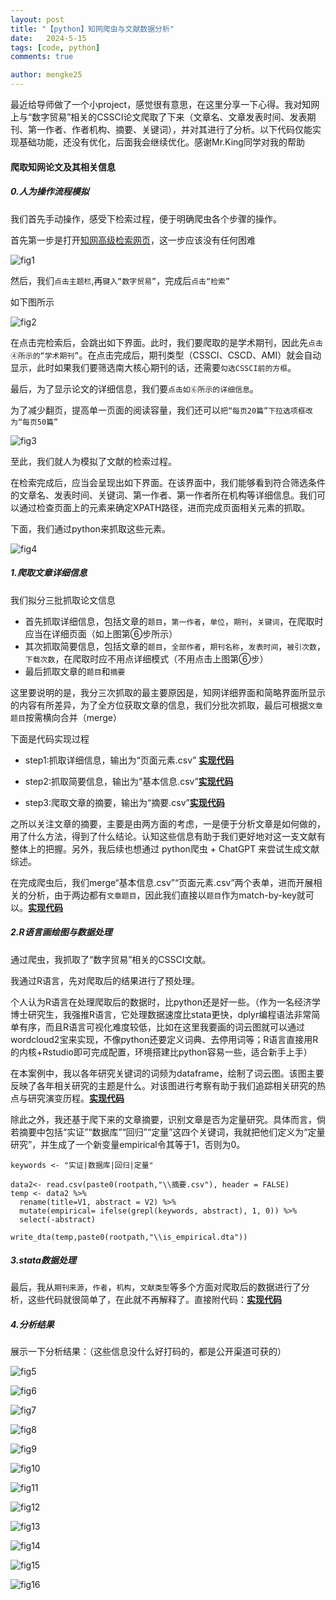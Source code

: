 ```yaml
---
layout: post
title: "【python】知网爬虫与文献数据分析"
date:   2024-5-15
tags: [code, python]
comments: true

author: mengke25
---
```


最近给导师做了一个小project，感觉很有意思，在这里分享一下心得。我对知网上与“数字贸易”相关的CSSCI论文爬取了下来（文章名、文章发表时间、发表期刊、第一作者、作者机构、摘要、关键词），并对其进行了分析。以下代码仅能实现基础功能，还没有优化，后面我会继续优化。感谢Mr.King同学对我的帮助

<!-- more -->

#### 爬取知网论文及其相关信息

##### 0.人为操作流程模拟

我们首先手动操作，感受下检索过程，便于明确爬虫各个步骤的操作。

首先第一步是打开[知网高级检索网页](https://kns.cnki.net/kns8/AdvSearch?dbcode=CFLS)，这一步应该没有任何困难

![fig1](https://mengke25.github.io/images/lrspider0517/f1.png)

然后，我们`点击主题栏`,再`键入“数字贸易”`，完成后`点击“检索”`

如下图所示

![fig2](https://mengke25.github.io/images/lrspider0517/f2.png)

在点击完检索后，会跳出如下界面。此时，我们要爬取的是学术期刊，因此先`点击④所示的“学术期刊”`。在点击完成后，期刊类型（CSSCI、CSCD、AMI）就会自动显示，此时如果我们要筛选南大核心期刊的话，还需要`勾选CSSCI前的方框`。

最后，为了显示论文的详细信息，我们要`点击如⑥所示的详细信息`。

为了减少翻页，提高单一页面的阅读容量，我们还可以`把“每页20篇”下拉选项框改为“每页50篇”`



![fig3](https://mengke25.github.io/images/lrspider0517/f3.png)



至此，我们就人为模拟了文献的检索过程。

在检索完成后，应当会呈现出如下界面。在该界面中，我们能够看到符合筛选条件的文章名、发表时间、关键词、第一作者、第一作者所在机构等详细信息。我们可以通过检查页面上的元素来确定XPATH路径，进而完成页面相关元素的抓取。

下面，我们通过python来抓取这些元素。

![fig4](https://mengke25.github.io/images/lrspider0517/f4.png)



##### 1.爬取文章详细信息

我们拟分三批抓取论文信息

* 首先抓取详细信息，包括文章的`题目`，`第一作者`，`单位`，`期刊`，`关键词`，在爬取时应当在详细页面（如上图第⑥步所示）
* 其次抓取简要信息，包括文章的`题目`，`全部作者`，`期刊名称`，`发表时间`，`被引次数`，`下载次数`，在爬取时应不用点详细模式（不用点击上图第⑥步）
* 最后抓取文章的`题目`和`摘要`

这里要说明的是，我分三次抓取的最主要原因是，知网详细界面和简略界面所显示的内容有所差异，为了全方位获取文章的信息，我们分批次抓取，最后可根据`文章题目`按需横向合并（merge）



下面是代码实现过程

* step1:抓取详细信息，输出为“页面元素.csv” [**实现代码**](https://github.com/mengke25/cnkiLRspider/blob/main/scratch.py)

* step2:抓取简要信息，输出为“基本信息.csv”[**实现代码**](https://github.com/mengke25/cnkiLRspider/blob/main/scratch2.py)

* step3:爬取文章的摘要，输出为“摘要.csv”[**实现代码**](https://github.com/mengke25/cnkiLRspider/blob/main/scratch3.py)

之所以关注文章的摘要，主要是由两方面的考虑，一是便于分析文章是如何做的，用了什么方法，得到了什么结论。认知这些信息有助于我们更好地对这一支文献有整体上的把握。另外，我后续也想通过 python爬虫 + ChatGPT 来尝试生成文献综述。

在完成爬虫后，我们merge“基本信息.csv”“页面元素.csv”两个表单，进而开展相关的分析，由于两边都有`文章题目`，因此我们直接以`题目`作为match-by-key就可以。[**实现代码**](https://github.com/mengke25/cnkiLRspider/blob/main/merge_file.py)



##### 2.R语言画绘图与数据处理

通过爬虫，我抓取了“数字贸易”相关的CSSCI文献。

我通过R语言，先对爬取后的结果进行了预处理。

个人认为R语言在处理爬取后的数据时，比python还是好一些。（作为一名经济学博士研究生，我强推R语言，它处理数据速度比stata更快，dplyr编程语法非常简单有序，而且R语言可视化难度较低，比如在这里我要画的词云图就可以通过wordcloud2宝来实现，不像python还要定义词典、去停用词等；R语言直接用R的内核+Rstudio即可完成配置，环境搭建比python容易一些，适合新手上手）

在本案例中，我以各年研究关键词的词频为dataframe，绘制了词云图。该图主要反映了各年相关研究的主题是什么。对该图进行考察有助于我们追踪相关研究的热点与研究演变历程。[**实现代码**](https://github.com/mengke25/cnkiLRspider/blob/main/dataanalyse.R)

除此之外，我还基于爬下来的文章摘要，识别文章是否为定量研究。具体而言，倘若摘要中包括“实证”“数据库”“回归”“定量”这四个关键词，我就把他们定义为“定量研究”，并生成了一个新变量empirical令其等于1，否则为0。



```
keywords <- "实证|数据库|回归|定量"

data2<- read.csv(paste0(rootpath,"\\摘要.csv"), header = FALSE)
temp <- data2 %>%
  rename(title=V1, abstract = V2) %>%
  mutate(empirical= ifelse(grepl(keywords, abstract), 1, 0)) %>%
  select(-abstract) 

write_dta(temp,paste0(rootpath,"\\is_empirical.dta"))
```



##### 3.stata数据处理

最后，我从`期刊来源`，`作者`，`机构`，`文献类型`等多个方面对爬取后的数据进行了分析，这些代码就很简单了，在此就不再解释了。直接附代码：[**实现代码**](https://github.com/mengke25/cnkiLRspider/blob/main/dataanalyse.do)

##### 4.分析结果

展示一下分析结果：（这些信息没什么好打码的，都是公开渠道可获的）

![fig5](https://mengke25.github.io/images/lrspider0517/f5.png)

![fig6](https://mengke25.github.io/images/lrspider0517/f6.png)

![fig7](https://mengke25.github.io/images/lrspider0517/f7.png)

![fig8](https://mengke25.github.io/images/lrspider0517/f8.png)

![fig9](https://mengke25.github.io/images/lrspider0517/f9.png)

![fig10](https://mengke25.github.io/images/lrspider0517/f10.png)

![fig11](https://mengke25.github.io/images/lrspider0517/f11.png)

![fig12](https://mengke25.github.io/images/lrspider0517/f12.png)

![fig13](https://mengke25.github.io/images/lrspider0517/f13.png)

![fig14](https://mengke25.github.io/images/lrspider0517/f14.png)

![fig15](https://mengke25.github.io/images/lrspider0517/f15.png)

![fig16](https://mengke25.github.io/images/lrspider0517/f16.png)
